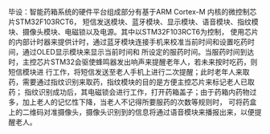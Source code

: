 毕设：智能药箱系统的硬件平台组成部分有基于ARM Cortex-M 内核的微控制芯片STM32F103RCT6，
短信发送模块、蓝牙模块、显示模块、语音模块、指纹模块、摄像头模块、电磁锁以及电源。其中以STM32F103RCT6为控制，
使用芯片的内部计时器来提供计时，通过蓝牙模块连接手机来校准当前时间和设置吃药时间，通过OLED显示模块来显示当前时间和
所设定的服药时间。当服药时间到达时，主控芯片STM32会驱使蜂鸣器发出响声来提醒老年人，若未来按时吃药，则短信模块进
行工作，将短信发送至老人手机上进行二次提醒；此时老年人来取药，需要通过指纹识别来取药，指纹模块的目的是方便主控芯片来标记老人已取药；
指纹识别成功后，其电磁锁会进行工作，打开药箱盖子；由于药箱内药物过多，加上老人的记忆性下降，当老人不记得所要服药的次数等规则时，
可将药盒上的二维码对准摄像头，摄像头识别到的信息将通过语音模块来播报出来，以便提醒老人。
